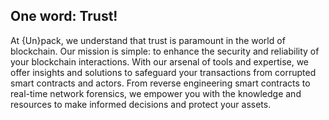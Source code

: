 ## One word: Trust!

At {Un}pack, we understand that trust is paramount in the world of blockchain. Our mission is simple: to enhance the security and reliability of your blockchain interactions. With our arsenal of tools and expertise, we offer insights and solutions to safeguard your transactions from corrupted smart contracts and actors. From reverse engineering smart contracts to real-time network forensics, we empower you with the knowledge and resources to make informed decisions and protect your assets.
